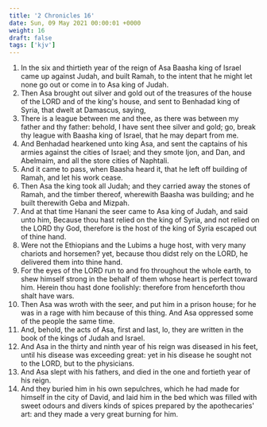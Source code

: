 ```yaml
---
title: '2 Chronicles 16'
date: Sun, 09 May 2021 00:00:01 +0000
weight: 16
draft: false
tags: ['kjv'] 
---
```


1. In the six and thirtieth year of the reign of Asa Baasha king of Israel came up against Judah, and built Ramah, to the intent that he might let none go out or come in to Asa king of Judah.
2. Then Asa brought out silver and gold out of the treasures of the house of the LORD and of the king's house, and sent to Benhadad king of Syria, that dwelt at Damascus, saying,
3. There is a league between me and thee, as there was between my father and thy father: behold, I have sent thee silver and gold; go, break thy league with Baasha king of Israel, that he may depart from me.
4. And Benhadad hearkened unto king Asa, and sent the captains of his armies against the cities of Israel; and they smote Ijon, and Dan, and Abelmaim, and all the store cities of Naphtali.
5. And it came to pass, when Baasha heard it, that he left off building of Ramah, and let his work cease.
6. Then Asa the king took all Judah; and they carried away the stones of Ramah, and the timber thereof, wherewith Baasha was building; and he built therewith Geba and Mizpah.
7. And at that time Hanani the seer came to Asa king of Judah, and said unto him, Because thou hast relied on the king of Syria, and not relied on the LORD thy God, therefore is the host of the king of Syria escaped out of thine hand.
8. Were not the Ethiopians and the Lubims a huge host, with very many chariots and horsemen? yet, because thou didst rely on the LORD, he delivered them into thine hand.
9. For the eyes of the LORD run to and fro throughout the whole earth, to shew himself strong in the behalf of them whose heart is perfect toward him. Herein thou hast done foolishly: therefore from henceforth thou shalt have wars.
10. Then Asa was wroth with the seer, and put him in a prison house; for he was in a rage with him because of this thing. And Asa oppressed some of the people the same time.
11. And, behold, the acts of Asa, first and last, lo, they are written in the book of the kings of Judah and Israel.
12. And Asa in the thirty and ninth year of his reign was diseased in his feet, until his disease was exceeding great: yet in his disease he sought not to the LORD, but to the physicians.
13. And Asa slept with his fathers, and died in the one and fortieth year of his reign.
14. And they buried him in his own sepulchres, which he had made for himself in the city of David, and laid him in the bed which was filled with sweet odours and divers kinds of spices prepared by the apothecaries' art: and they made a very great burning for him.
